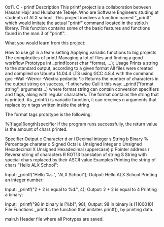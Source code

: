 0x11. C - printf
Description
This printf project is a collaboration between Hassan Hajir and Hulubante Tebeje. Who are Software Engineers studing at students of ALX school. This project involves a function named "_printf" which would imitate the actual "printf" command located in the stdio.h library. This function contains some of the basic features and functions found in the man 3 of "printf".

What you would learn from this project:

How to use git in a team setting
Applying variadic functions to big projects
The complexities of printf
Managing a lot of flies and finding a good workflow
Prototype
int _printf(const char *format, ...);
Usage
Prints a string to the standard output, according to a given format
All files were created and compiled on Ubuntu 14.04.4 LTS using GCC 4.8.4 with the command gcc -Wall -Werror -Wextra pedantic *.c
Returns the number of characters in the output string on success, -1 otherwise
Call it this way: _printf("format string", arguments...) where format string can contain conversion specifiers and flags, along with regular characters.
The format contains the string that is printed. As _printf() is variadic function, it can receives n arguments that replace by n tags written inside the string.

The format tags prototype is the following:

%[flags][length]specifier
If the program runs successfully, the return value is the amount of chars printed.

Specifier	Output
c	Character
d or i	Decimal integer
s	String
b	Binary
%	Percentage charater
o	Signed Octal
u	Unsigned Integer
x	Unsigned Hexadecimal
X	Unsigned Hexadecimal (uppercase)
p	Pointer address
r	Reversr string of characters
R	ROT13 translaton of string
S	String with special chars replaced by their ASCII value
Examples
Printing the string of chars "Hello ALX School":

Input: \_printf("Hello %s.", "ALX School");
Output: Hello ALX School
Printing an integer number:

Input: \_printf("2 + 2 is equal to %d.", 4);
Output: 2 + 2 is equal to 4
Printing a binary:

Input: \_printf("98 in binary is [%b]", 98);
Output: 98 in binary is [1100010]
File Functions
_printf.c
the function that imitates printf(), by printing data.

main.h
Header file where all Protypes are saved.

